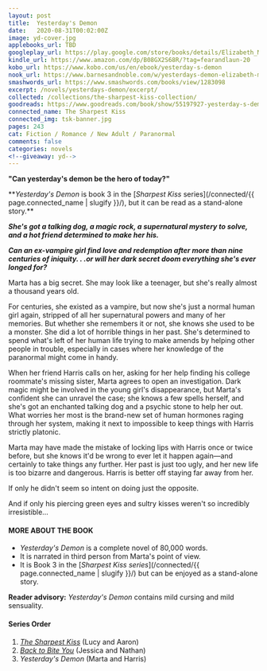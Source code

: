 ```yaml
---
layout: post
title:  Yesterday's Demon
date:   2020-08-31T00:02:00Z
image: yd-cover.jpg
applebooks_url: TBD
googleplay_url: https://play.google.com/store/books/details/Elizabeth_Myles_Yesterday_s_Demon?id=HpChEAAAQBAJ
kindle_url: https://www.amazon.com/dp/B08GX2S68R/?tag=fearandlaun-20
kobo_url: https://www.kobo.com/us/en/ebook/yesterday-s-demon
nook_url: https://www.barnesandnoble.com/w/yesterdays-demon-elizabeth-myles/1142837181?ean=2940185675052
smashwords_url: https://www.smashwords.com/books/view/1283098
excerpt: /novels/yesterdays-demon/excerpt/
collected: /collections/the-sharpest-kiss-collection/
goodreads: https://www.goodreads.com/book/show/55197927-yesterday-s-demon
connected_name: The Sharpest Kiss
connected_img: tsk-banner.jpg
pages: 243
cat: Fiction / Romance / New Adult / Paranormal
comments: false
categories: novels
<!--giveaway: yd-->
---
```


**"Can yesterday's demon be the hero of today?"**

&#42;&#42;*Yesterday's Demon* is book 3 in the [*Sharpest Kiss* series](/connected/{{ page.connected_name | slugify }}/), but it can be read as a stand-alone story.&#42;&#42;

***She's got a talking dog, a magic rock, a supernatural mystery to solve, and a hot friend determined to make her his.***

***Can an ex-vampire girl find love and redemption after more than nine centuries of iniquity. . .or will her dark secret doom everything she's ever longed for?***

Marta has a big secret. She may look like a teenager, but she's really almost a thousand years old.

For centuries, she existed as a vampire, but now she's just a normal human girl again, stripped of all her supernatural powers and many of her memories. But whether she remembers it or not, she knows she used to be a monster. She did a lot of horrible things in her past. She's determined to spend what's left of her human life trying to make amends by helping other people in trouble, especially in cases where her knowledge of the paranormal might come in handy.

When her friend Harris calls on her, asking for her help finding his college roommate's missing sister, Marta agrees to open an investigation. Dark magic might be involved in the young girl's disappearance, but Marta's confident she can unravel the case; she knows a few spells herself, and she's got an enchanted talking dog and a psychic stone to help her out. What worries her most is the brand-new set of human hormones raging through her system, making it next to impossible to keep things with Harris strictly platonic.

Marta may have made the mistake of locking lips with Harris once or twice before, but she knows it'd be wrong to ever let it happen again—and certainly to take things any further. Her past is just too ugly, and her new life is too bizarre and dangerous. Harris is better off staying far away from her.

If only he didn't seem so intent on doing just the opposite.

And if only his piercing green eyes and sultry kisses weren't so incredibly irresistible…

#### MORE ABOUT THE BOOK

- *Yesterday's Demon* is a complete novel of 80,000 words.
- It is narrated in third person from Marta's point of view.
- It is Book 3 in the [*Sharpest Kiss series*](/connected/{{ page.connected_name | slugify }}/) but can be enjoyed as a stand-alone story.

**Reader advisory:**  *Yesterday's Demon* contains mild cursing and mild sensuality.

#### Series Order

1.  [*The Sharpest Kiss*][tsk] (Lucy and Aaron)
2.  [*Back to Bite You*][btby] (Jessica and Nathan)
3.  *Yesterday's Demon* (Marta and Harris)

[tsk]:/novels/the-sharpest-kiss/
[btby]:/novels/back-to-bite-you/
